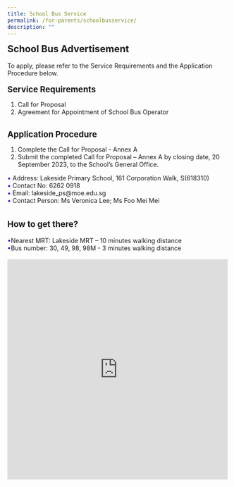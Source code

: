 ```yaml
---
title: School Bus Service
permalink: /for-parents/schoolbusservice/
description: ""
---
```

<span style="font-size: 16pt;">
<b>School Bus Advertisement</b></span><br><br>
To apply, please refer to the Service Requirements and the Application Procedure below.
<br><br>
<span style="font-size: 14pt;">
<b>Service Requirements</b></span><br>
<ol><li><a style="text-decoration: none" href="https://go.gov.sg/lsps-scbus"> Call for Proposal</a></li>
<li><a style="text-decoration: none" href="https://go.gov.sg/lsps-scbus-annexb"> Agreement for Appointment of School Bus Operator</a></li></ol><br>
<span style="font-size: 14pt;">
<b>Application Procedure</b></span><br>
<ol><li>Complete the <a style="text-decoration: none" href="https://go.gov.sg/lsps-scbus-annexa">Call for Proposal - Annex A</a></li>
<li>Submit the completed Call for Proposal – Annex A by closing date, 20 September 2023, to the School’s General Office.</li></ol>
<span style="color:blue;">•</span> Address: Lakeside Primary School, 161 Corporation Walk, S(618310)<br>
<span style="color:blue;">•</span> Contact No: 6262 0918<br>
<span style="color:blue;">•</span> Email: lakeside_ps@moe.edu.sg<br>
<span style="color:blue;">•</span> Contact Person: Ms Veronica Lee; Ms Foo Mei Mei<br>
<br><br>
<span style="font-size: 14pt;">
<b>How to get there?</b></span><br><br>
<span style="color:blue;">•</span>Nearest MRT: Lakeside MRT – 10 minutes walking distance<br>
<span style="color:blue;">•</span>Bus number: 30, 49, 98, 98M  - 3 minutes walking distance
<br><br>
<div><iframe src="https://www.google.com/maps/embed?pb=!1m18!1m12!1m3!1d3988.7297146790297!2d103.71595831475399!3d1.338462599023807!2m3!1f0!2f0!3f0!3m2!1i1024!2i768!4f13.1!3m3!1m2!1s0x31da0fe57ab50757%3A0xd64b05e50228e75c!2sLakeside+Primary+School!5e0!3m2!1sen!2ssg!4v1562205773392!5m2!1sen!2ssg" width="600" height="450" frameborder="0" style="border: 0px; width: 500px; height: 500px;" allowfullscreen="" class="ive_eobj_center"></iframe></div>
